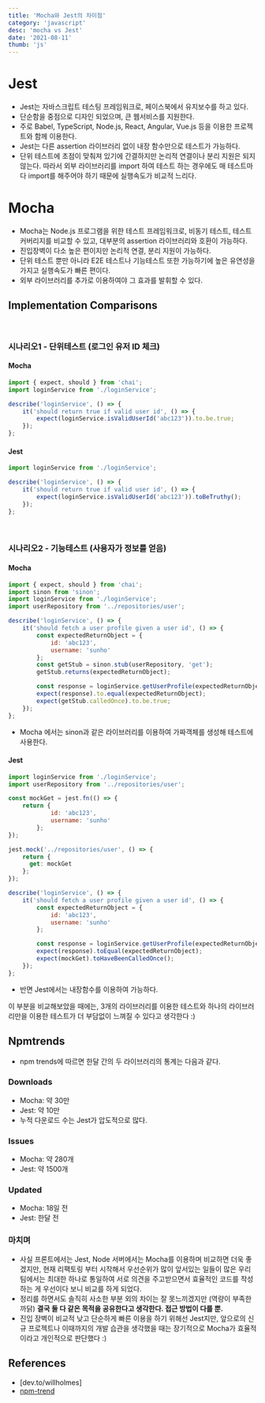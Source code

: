 ```yaml
---
title: 'Mocha와 Jest의 차이점'
category: 'javascript'
desc: 'mocha vs Jest'
date: '2021-08-11'
thumb: 'js'
---
```


# Jest
- Jest는 자바스크립트 테스팅 프레임워크로, 페이스북에서 유지보수를 하고 있다.
- 단순함을 중점으로 디자인 되었으며, 큰 웹서비스를 지원한다.
- 주로 Babel, TypeScript, Node.js, React, Angular, Vue.js 등을 이용한 프로젝트와 함께 이용한다.
- Jest는 다른 assertion 라이브러리 없이 내장 함수만으로 테스트가 가능하다.
- 단위 테스트에 초점이 맞춰져 있기에 간결하지만 논리적 연결이나 분리 지원은 되지않는다. 따라서 외부 라이브러리를 import 하여 테스트 하는 경우에도 매 테스트마다 import를 해주어야 하기 때문에 실행속도가 비교적 느리다.


# Mocha
- Mocha는 Node.js 프로그램을 위한 테스트 프레임워크로, 비동기 테스트, 테스트 커버리지를 비교할 수 있고, 대부분의 assertion 라이브러리와 호환이 가능하다.
- 진입장벽이 다소 높은 편이지만 논리적 연결, 분리 지원이 가능하다.
- 단위 테스트 뿐만 아니라 E2E 테스트나 기능테스트 또한 가능하기에 높은 유연성을 가지고 실행속도가 빠른 편이다.
- 외부 라이브러리를 추가로 이용하여야 그 효과를 발휘할 수 있다.

## Implementation Comparisons

  &nbsp;
### 시나리오1 - 단위테스트 (로그인 유저 ID 체크)

#### Mocha

``` javascript
import { expect, should } from 'chai';
import loginService from './loginService';

describe('loginService', () => {
    it('should return true if valid user id', () => {
        expect(loginService.isValidUserId('abc123')).to.be.true;
    });
};
```

#### Jest
``` javascript
import loginService from './loginService';

describe('loginService', () => {
    it('should return true if valid user id', () => {
        expect(loginService.isValidUserId('abc123')).toBeTruthy();
    });
};
```
  &nbsp;
### 시나리오2 - 기능테스트 (사용자가 정보를 얻음)

#### Mocha
``` javascript
import { expect, should } from 'chai';
import sinon from 'sinon';
import loginService from './loginService';
import userRepository from '../repositories/user';

describe('loginService', () => {
    it('should fetch a user profile given a user id', () => {
        const expectedReturnObject = {
            id: 'abc123',
            username: 'sunho'
        };
        const getStub = sinon.stub(userRepository, 'get');
        getStub.returns(expectedReturnObject);

        const response = loginService.getUserProfile(expectedReturnObject.id);
        expect(response).to.equal(expectedReturnObject);
        expect(getStub.calledOnce).to.be.true;
    });
};
```
- Mocha 에서는 sinon과 같은 라이브러리를 이용하여 가짜객체를 생성해 테스트에 사용한다.

#### Jest
```` javascript
import loginService from './loginService';
import userRepository from '../repositories/user';

const mockGet = jest.fn(() => {
    return {
            id: 'abc123',
            username: 'sunho'
        };
});

jest.mock('../repositories/user', () => {
    return {
      get: mockGet
    };
});

describe('loginService', () => {
    it('should fetch a user profile given a user id', () => {
        const expectedReturnObject = {
            id: 'abc123',
            username: 'sunho'
        };

        const response = loginService.getUserProfile(expectedReturnObject.id);
        expect(response).toEqual(expectedReturnObject);
        expect(mockGet).toHaveBeenCalledOnce();
    });
};
````
- 반면 Jest에서는 내장함수를 이용하여 가능하다.

이 부분을 비교해보았을 때에는, 3개의 라이브러리를 이용한 테스트와 하나의 라이브러리만을 이용한 테스트가 더 부담없이 느껴질 수 있다고 생각한다 :)

## Npmtrends
- npm trends에 따르면 한달 간의 두 라이브러리의 통계는 다음과 같다.
### Downloads
- Mocha: 약 30만
- Jest: 약 10만
- 누적 다운로드 수는 Jest가 압도적으로 많다.

### Issues
- Mocha: 약 280개
- Jest: 약 1500개

### Updated
- Mocha: 18일 전
- Jest: 한달 전

### 마치며
- 사실 프론트에서는 Jest, Node 서버에서는 Mocha를 이용하며 비교하면 더욱 좋겠지만, 현재 리팩토링 부터 시작해서 우선순위가 많이 앞서있는 일들이 많은 우리 팀에서는 최대한 하나로 통일하여 서로 의견을 주고받으면서 효율적인 코드를 작성하는 게 우선이다 보니 비교를 하게 되었다.
- 정리를 하면서도 솔직히 사소한 부분 외의 차이는 잘 못느끼겠지만 (역량이 부족한 까닭) **결국 둘 다 같은 목적을 공유한다고 생각한다. 접근 방법이 다를 뿐.**
- 진입 장벽이 비교적 낮고 단순하게 빠른 이용을 하기 위해선 Jest지만, 앞으로의 신규 프로젝트나 이때까지의 개발 습관을 생각했을 때는 장기적으로 Mocha가 효율적이라고 개인적으로 판단했다 :)

## References
- [dev.to/willholmes]
- [npm-trend]

[dev.to/willhomes]: https://dev.to/willholmes/why-i-think-jest-is-better-than-mocha-chai-78l

[npm-trend]: https://www.npmtrends.com/jest-vs-mocha